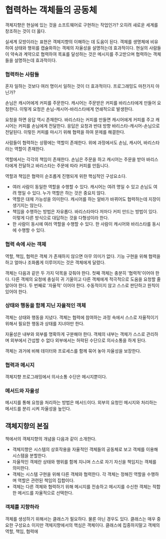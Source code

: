 # 협력하는 객체들의 공동체

객체지향은 현실에 있는 것을 소프트웨어로 구현하는 작업인가?
오히려 새로운 세계를 창조하는 것이 더 옳다.

실세계 모방이라는 표현은 객체지향의 이해하는 데 도움이 된다.
객체를 생명체에 비유하여 상태와 행위를 캡슐화하는 객체의 자율성을 설명하는데 효과적이다.
현실의 사람들이 약속과 계약으로 협력하여 목표를 달성하는 것은 메시지를 주고받으며 협력하는 객체들을 설명하는데 효과적이다.

### 협력하는 사람들

혼자 일하는 것보다 여러 명이서 일하는 것이 더 효과적이다.
프로그래밍도 마찬가지 아닌가?

손님은 캐시어에게 커피를 주문한다.
캐시어는 주문받은 커피를 바리스타에게 만들어 요청한다.
이렇게 요청은 손님-캐시어-바리스타에게 연쇄적으로 발생한다.

요청을 하면 응답 역시 존재한다.
바리스타는 커피를 만들면 캐시어에게 커피를 주고 캐시어는 커피를 손님에게 전달한다.
응답은 요청과 반대 방향 바리스타-캐시어-손님으로 전달된다.
이렇든 커피를 마시기 위해 협력을 하여 문제를 해결한다.

사람들이 협력하는 상황에는 역할이 존재한다.
위에 과정에서도 손님, 캐시어, 바리스타라는 역할이 존재한다.

역할에서는 각각의 책임이 존재한다.
손님은 주문을 하고
캐시어는 주문을 받아 바리스타에게 전달하고
바리스타는 주문에 따라 커피를 만듭니다.

역할과 책임은 협력이 순조롭게 진행되게 위한 핵심적인 구성요소다.   
* 여러 사람이 동일한 역할을 수행할 수 있다. 캐시어는 여려 명일 수 있고 손님도 여려 명일 수 있다. 누가 역할은 하는 것은 중요치 않다.
* 역할은 대체 가능성을 의미한다. 캐시어를 하는 알바가 바뀌어도 협력하는데 지장이 생기지는 않는다.
* 책임을 수행하는 방법은 자유롭다. 바리스타마다 저마다 커피 만드는 방법이 있다. 이렇게 다른 방식으로 대답하는 것을 다형성이라 한다.
* 한 사람이 동시에 여러 역할을 수행할 수 있다. 한 사람이 캐시어와 바리스타를 동시에 수행할 수 있다.

### 협력 속에 사는 객체   
역할, 책임, 협력은 객체 가 존재하지 않으면 아무 의미가 없다.
기능 구현을 위해 협력을 하고 얼마나 조화롭게 이루어지는 것은 객체에게 달렸다.

객체는 다음과 같은 두 가지 덕목을 갖춰야 한다.
첫째 객체는 충분히 '협력적'이어야 한다.
다른 객체의 요청에 충실히 귀 기울이고 다른 객체에게 적극적으로 도움을 요청할 줄 알아야 한다.
두 번째로 '자율적' 이어야 한다.
수동적이지 않고 스스로 판단하고 원칙이 있어야 한다.

### 상태와 행동을 함께 지닌 자율적인 객체
객체는 상태와 행동을 지녔다.
객체는 협력에 참여하는 과정 속에서 스스로 자율적이기 위해서 필요한 행동과 상태를 지녀야만 한다.

자율성은 내부와 외부를 명확하게 구분해야 한다.
객체의 내부는 객체가 스스로 관리하며 외부에서 간섭할 수 없다
외부에서는 허락된 수단으로 의사소통을 하게 된다. 

객체는 과거에 비해 데이터와 프로세스를 함께 묶어 놓아 자율성을 보장한다.

### 협력과 메시지
객체지향 프로그래밍에서 의사소통 수단은 메시지뿐이다.    

### 메서드와 자율성
메시지를 통해 요청을 처리하는 방법은 메서드이다. 
외부의 요청인 메시지와 처리하는 메서드를 분리 시켜 자율성을 높인다.

## 객체지향의 본질
책에서의 객체지향의 개념을 다음과 같이 소개한다.

* 객체지향은 시스템의 상호작용을 자율적인 객체들의 공동체로 보고 객체를 이용해 시스템을 분할한다.
* 자율적인 객체란 상태와 행위를 함께 지니며 스스로 자기 자신을 책임지는 객체를 의미한다.
* 객체는 시스템 구현을 위해 다른 객체와 협력한다. 각 객체는 정해진 역할을 수행하며 역할은 관련된 책임의 집합이다.
* 객체는 다른 객체와 협력하기 위해 메시지를 전송하고 메시지를 수신한 객체는 적합한 메서드를 자율적으로 선택한다.

### 객체를 지향하라
객체를 생성하기 위해서는 클래스가 필요하다.
물론 아닌 경우도 있다.
클래스는 매우 중요한 구성요소 이지만 객체지향에서의 핵심은 객체이다.
클래스에 집중하지말고 객체의 역할, 책임, 협력에 




